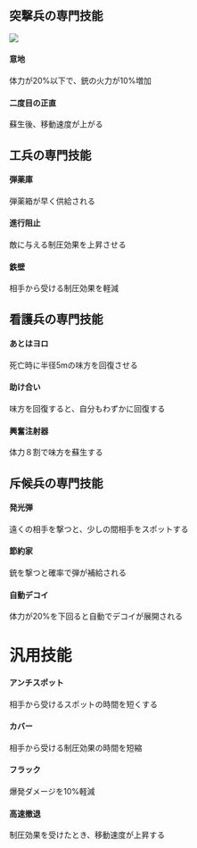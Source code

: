 
## 突撃兵の専門技能
![](http://placehold.jp/00ff00/00ff00/10x10.png)

#### 意地
体力が20%以下で、銃の火力が10%増加

#### 二度目の正直
蘇生後、移動速度が上がる

## 工兵の専門技能

#### 弾薬庫
弾薬箱が早く供給される

#### 進行阻止
敵に与える制圧効果を上昇させる

#### 鉄壁
相手から受ける制圧効果を軽減

## 看護兵の専門技能

#### あとはヨロ
死亡時に半径5mの味方を回復させる

#### 助け合い
味方を回復すると、自分もわずかに回復する

#### 興奮注射器
体力８割で味方を蘇生する

## 斥候兵の専門技能

#### 発光弾
遠くの相手を撃つと、少しの間相手をスポットする

#### 節約家
銃を撃つと確率で弾が補給される

#### 自動デコイ
体力が20%を下回ると自動でデコイが展開される

# 汎用技能

#### アンチスポット
相手から受けるスポットの時間を短くする

#### カバー
相手から受ける制圧効果の時間を短縮

#### フラック
爆発ダメージを10%軽減

#### 高速撤退
制圧効果を受けたとき、移動速度が上昇する